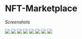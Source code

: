 # NFT-Marketplace

*Screenshots*

<img  src="https://github.com/user-attachments/assets/38bd7907-3c17-4b5b-bee9-7a57aa24dd63" />

<img   src="https://github.com/user-attachments/assets/8a5201ec-60fc-4294-8f7b-038dbbb3f2fe" />

<img   src="https://github.com/user-attachments/assets/0eb07acf-7c97-47b0-82b7-b50171da9601" />

<img   src="https://github.com/user-attachments/assets/3628a445-dea8-4506-96c0-bb65603f0349" />

<img  src="https://github.com/user-attachments/assets/46191969-e312-47c7-abac-7db210d1b242" />

<img  src="https://github.com/user-attachments/assets/e009507c-c478-4b54-a910-da5ab3ff87b4" />

<img  src="https://github.com/user-attachments/assets/35c9f71a-80a2-4087-bd19-42d8155f45f8" />

<img  src="https://github.com/user-attachments/assets/721c095e-55de-44bb-a827-34346cfe62dd" />
